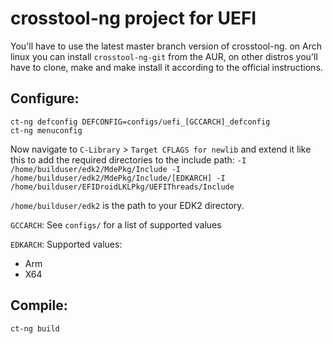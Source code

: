 # crosstool-ng project for UEFI

You'll have to use the latest master branch version of crosstool-ng. on Arch linux you can install `crosstool-ng-git` from the AUR, on other distros you'll have to clone, make and make install it according to the official instructions.

## Configure:
```
ct-ng defconfig DEFCONFIG=configs/uefi_[GCCARCH]_defconfig
ct-ng menuconfig
```
Now navigate to `C-Library` > `Target CFLAGS for newlib` and extend it like this to add the required directories to the include path:
`-I /home/builduser/edk2/MdePkg/Include -I /home/builduser/edk2/MdePkg/Include/[EDKARCH] -I /home/builduser/EFIDroidLKLPkg/UEFIThreads/Include`

`/home/builduser/edk2` is the path to your EDK2 directory.

`GCCARCH`: See `configs/` for a list of supported values

`EDKARCH`: Supported values:
* Arm
* X64



## Compile:
`ct-ng build`
